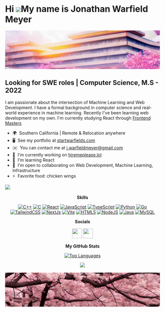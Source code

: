 Hi ![](https://user-images.githubusercontent.com/18350557/176309783-0785949b-9127-417c-8b55-ab5a4333674e.gif)My name is Jonathan Warfield Meyer
======================================================================================================================================
![](https://github.com/startwarfields/startwarfields/blob/master/sick_banner.jpg)


Looking for SWE roles | Computer Science, M.S - 2022
----------------------------------------------------
I am passionate about the intersection of Machine Learning and Web Development. I have a formal background in computer science and real-world experience in machine learning. Recently I've been learning web development on my own. I'm currently studying React through [Frontend Masters](https://frontendmasters.com/)

* 🌍  Southern California | Remote & Relocation anywhere
* 🖥️  See my portfolio at [startwarfields.com](http://startwarfields.com)
* ✉️  You can contact me at [j.warfieldmeyer@gmail.com](mailto:j.warfieldmeyer@gmail.com)
* 🚀  I'm currently working on [hiremeplease.lol](https://www.hiremeplease.lol/)
* 🧠  I'm learning React
* 🤝  I'm open to collaborating on Web Development, Machine Learning, Infrastructure
* ⚡  Favorite food: chicken wings

<a href="https://www.github.com/startwarfields" target="_blank" rel="noreferrer"><img
src="https://img.shields.io/github/followers/startwarfields?logo=github&style=for-the-badge&color=0891b2&labelColor=1c1917" /></a>

<p align="center">
<b>Skills</b>
</p>
<p align="center">
<a href="https://docs.microsoft.com/en-us/cpp/?view=msvc-170" target="_blank" rel="noreferrer"><img src="https://raw.githubusercontent.com/danielcranney/readme-generator/main/public/icons/skills/cplusplus-colored.svg" width="36" height="36" alt="C++" /></a>
<a href="https://docs.microsoft.com/en-us/cpp/?view=msvc-170" target="_blank" rel="noreferrer"><img src="https://raw.githubusercontent.com/danielcranney/readme-generator/main/public/icons/skills/c-colored.svg" width="36" height="36" alt="C" /></a>
<a href="https://reactjs.org/" target="_blank" rel="noreferrer"><img src="https://raw.githubusercontent.com/danielcranney/readme-generator/main/public/icons/skills/react-colored.svg" width="36" height="36" alt="React" /></a>
<a href="https://developer.mozilla.org/en-US/docs/Web/JavaScript" target="_blank" rel="noreferrer"><img src="https://raw.githubusercontent.com/danielcranney/readme-generator/main/public/icons/skills/javascript-colored.svg" width="36" height="36" alt="JavaScript" /></a>
<a href="https://www.typescriptlang.org/" target="_blank" rel="noreferrer"><img src="https://raw.githubusercontent.com/danielcranney/readme-generator/main/public/icons/skills/typescript-colored.svg" width="36" height="36" alt="TypeScript" /></a>
<a href="https://www.python.org/" target="_blank" rel="noreferrer"><img src="https://raw.githubusercontent.com/danielcranney/readme-generator/main/public/icons/skills/python-colored.svg" width="36" height="36" alt="Python" /></a>
<a href="https://go.dev/doc/" target="_blank" rel="noreferrer"><img src="https://raw.githubusercontent.com/danielcranney/readme-generator/main/public/icons/skills/go-colored.svg" width="36" height="36" alt="Go" /></a>
<a href="https://tailwindcss.com/" target="_blank" rel="noreferrer"><img src="https://raw.githubusercontent.com/danielcranney/readme-generator/main/public/icons/skills/tailwindcss-colored.svg" width="36" height="36" alt="TailwindCSS" /></a>
<a href="https://nextjs.org/docs" target="_blank" rel="noreferrer"><img src="https://raw.githubusercontent.com/danielcranney/readme-generator/main/public/icons/skills/nextjs-colored.svg" width="36" height="36" alt="NextJs" /></a>
<a href="https://vitejs.dev/" target="_blank" rel="noreferrer"><img src="https://raw.githubusercontent.com/danielcranney/readme-generator/main/public/icons/skills/vite-colored.svg" width="36" height="36" alt="Vite" /></a>
<a href="https://developer.mozilla.org/en-US/docs/Glossary/HTML5" target="_blank" rel="noreferrer"><img src="https://raw.githubusercontent.com/danielcranney/readme-generator/main/public/icons/skills/html5-colored.svg" width="36" height="36" alt="HTML5" /></a>
<a href="https://nodejs.org/en/" target="_blank" rel="noreferrer"><img src="https://raw.githubusercontent.com/danielcranney/readme-generator/main/public/icons/skills/nodejs-colored.svg" width="36" height="36" alt="NodeJS" /></a>
<a href="https://www.oracle.com/java/" target="_blank" rel="noreferrer"><img src="https://raw.githubusercontent.com/danielcranney/readme-generator/main/public/icons/skills/java-colored.svg" width="36" height="36" alt="Java" /></a>
<a href="https://www.mysql.com/" target="_blank" rel="noreferrer"><img src="https://raw.githubusercontent.com/danielcranney/readme-generator/main/public/icons/skills/mysql-colored.svg" width="36" height="36" alt="MySQL" /></a>
</p>

<p align="center">
 <b>Socials</b>

<p align="center"> <a href="https://www.github.com/startwarfields" target="_blank" rel="noreferrer"><img src="https://raw.githubusercontent.com/danielcranney/readme-generator/main/public/icons/socials/github.svg" width="32" height="32" /></a> <a href="https://www.linkedin.com/in/endwarfields/" target="_blank" rel="noreferrer"><img src="https://raw.githubusercontent.com/danielcranney/readme-generator/main/public/icons/socials/linkedin.svg" width="32" height="32" /></a></p>


<p align="center">
<b>My GitHub Stats</b>
</p>
<p align="center">
<a href="https://github.com/startwarfields" align="left"><img src="https://github-readme-stats.vercel.app/api/top-langs/?username=startwarfields&langs_count=5&title_color=0891b2&text_color=ffffff&icon_color=0891b2&bg_color=1c1917&hide=css,scss,html,HTTP,Pug,cmake&hide_border=false&locale=en&custom_title=Top%5%Languages" alt="Top Languages" /></a>
</p>
<p align="center">
<a href="http://www.github.com/startwarfields"><img src="https://github-readme-streak-stats.herokuapp.com/?user=startwarfields&stroke=ffffff&background=1c1917&ring=0891b2&fire=0891b2&currStreakNum=ffffff&currStreakLabel=0891b2&sideNums=ffffff&sideLabels=ffffff&dates=ffffff&hide_border=true" /></a>
</p>

![](https://github.com/startwarfields/startwarfields/blob/master/bottom_header.jpg)
